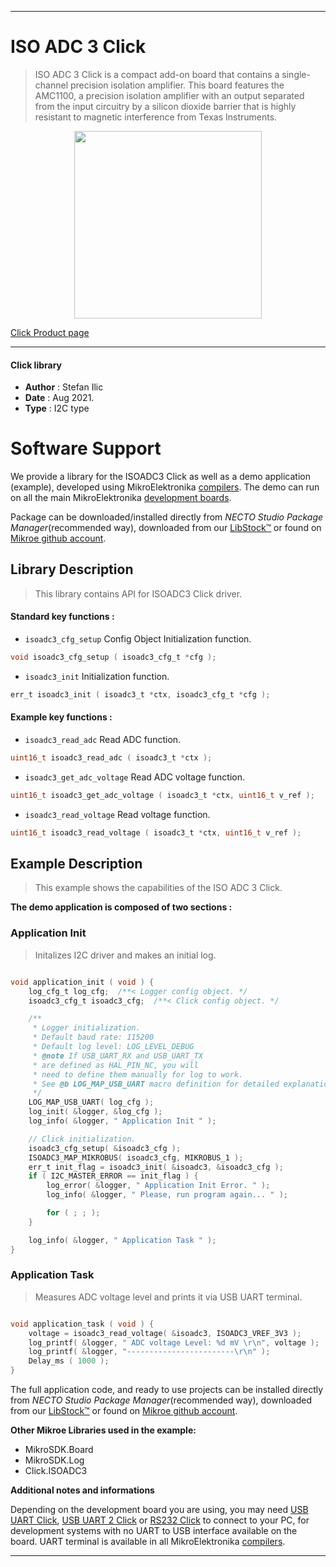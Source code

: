 
---
# ISO ADC 3 Click

> ISO ADC 3 Click is a compact add-on board that contains a single-channel precision isolation amplifier. This board features the AMC1100, a precision isolation amplifier with an output separated from the input circuitry by a silicon dioxide barrier that is highly resistant to magnetic interference from Texas Instruments.

<p align="center">
  <img src="https://download.mikroe.com/images/click_for_ide/isoadc3_click.png" height=300px>
</p>

[Click Product page](https://www.mikroe.com/iso-adc-3-click)

---

#### Click library

- **Author**        : Stefan Ilic
- **Date**          : Aug 2021.
- **Type**          : I2C type


# Software Support

We provide a library for the ISOADC3 Click
as well as a demo application (example), developed using MikroElektronika
[compilers](https://www.mikroe.com/necto-studio).
The demo can run on all the main MikroElektronika [development boards](https://www.mikroe.com/development-boards).

Package can be downloaded/installed directly from *NECTO Studio Package Manager*(recommended way), downloaded from our [LibStock&trade;](https://libstock.mikroe.com) or found on [Mikroe github account](https://github.com/MikroElektronika/mikrosdk_click_v2/tree/master/clicks).

## Library Description

> This library contains API for ISOADC3 Click driver.

#### Standard key functions :

- `isoadc3_cfg_setup` Config Object Initialization function.
```c
void isoadc3_cfg_setup ( isoadc3_cfg_t *cfg );
```

- `isoadc3_init` Initialization function.
```c
err_t isoadc3_init ( isoadc3_t *ctx, isoadc3_cfg_t *cfg );
```

#### Example key functions :

- `isoadc3_read_adc` Read ADC function.
```c
uint16_t isoadc3_read_adc ( isoadc3_t *ctx );
```

- `isoadc3_get_adc_voltage` Read ADC voltage function.
```c
uint16_t isoadc3_get_adc_voltage ( isoadc3_t *ctx, uint16_t v_ref );
```

- `isoadc3_read_voltage` Read voltage function.
```c
uint16_t isoadc3_read_voltage ( isoadc3_t *ctx, uint16_t v_ref );
```

## Example Description

> This example shows the capabilities of the ISO ADC 3 Click.

**The demo application is composed of two sections :**

### Application Init

> Initalizes I2C driver and makes an initial log.

```c

void application_init ( void ) {
    log_cfg_t log_cfg;  /**< Logger config object. */
    isoadc3_cfg_t isoadc3_cfg;  /**< Click config object. */

    /** 
     * Logger initialization.
     * Default baud rate: 115200
     * Default log level: LOG_LEVEL_DEBUG
     * @note If USB_UART_RX and USB_UART_TX 
     * are defined as HAL_PIN_NC, you will 
     * need to define them manually for log to work. 
     * See @b LOG_MAP_USB_UART macro definition for detailed explanation.
     */
    LOG_MAP_USB_UART( log_cfg );
    log_init( &logger, &log_cfg );
    log_info( &logger, " Application Init " );

    // Click initialization.
    isoadc3_cfg_setup( &isoadc3_cfg );
    ISOADC3_MAP_MIKROBUS( isoadc3_cfg, MIKROBUS_1 );
    err_t init_flag = isoadc3_init( &isoadc3, &isoadc3_cfg );
    if ( I2C_MASTER_ERROR == init_flag ) {
        log_error( &logger, " Application Init Error. " );
        log_info( &logger, " Please, run program again... " );

        for ( ; ; );
    }

    log_info( &logger, " Application Task " );
}

```

### Application Task

> Measures ADC voltage level and prints it via USB UART terminal.

```c

void application_task ( void ) {
    voltage = isoadc3_read_voltage( &isoadc3, ISOADC3_VREF_3V3 );
    log_printf( &logger, " ADC voltage Level: %d mV \r\n", voltage );
    log_printf( &logger, "------------------------\r\n" );
    Delay_ms ( 1000 );
}

```

The full application code, and ready to use projects can be installed directly from *NECTO Studio Package Manager*(recommended way), downloaded from our [LibStock&trade;](https://libstock.mikroe.com) or found on [Mikroe github account](https://github.com/MikroElektronika/mikrosdk_click_v2/tree/master/clicks).

**Other Mikroe Libraries used in the example:**

- MikroSDK.Board
- MikroSDK.Log
- Click.ISOADC3

**Additional notes and informations**

Depending on the development board you are using, you may need
[USB UART Click](https://www.mikroe.com/usb-uart-click),
[USB UART 2 Click](https://www.mikroe.com/usb-uart-2-click) or
[RS232 Click](https://www.mikroe.com/rs232-click) to connect to your PC, for
development systems with no UART to USB interface available on the board. UART
terminal is available in all MikroElektronika
[compilers](https://shop.mikroe.com/compilers).

---
